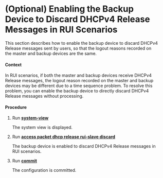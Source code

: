 (Optional) Enabling the Backup Device to Discard DHCPv4 Release Messages in RUI Scenarios
=========================================================================================

This section describes how to enable the backup device to discard DHCPv4 Release messages sent by users, so that the logout reasons recorded on the master and backup devices are the same.

#### Context

In RUI scenarios, if both the master and backup devices receive DHCPv4 Release messages, the logout reason recorded on the master and backup devices may be different due to a time sequence problem. To resolve this problem, you can enable the backup device to directly discard DHCPv4 Release messages without processing.


#### Procedure

1. Run [**system-view**](cmdqueryname=system-view)
   
   
   
   The system view is displayed.
2. Run [**access packet dhcp release rui-slave discard**](cmdqueryname=access+packet+dhcp+release+rui-slave+discard)
   
   
   
   The backup device is enabled to discard DHCPv4 Release messages in RUI scenarios.
3. Run [**commit**](cmdqueryname=commit)
   
   
   
   The configuration is committed.
